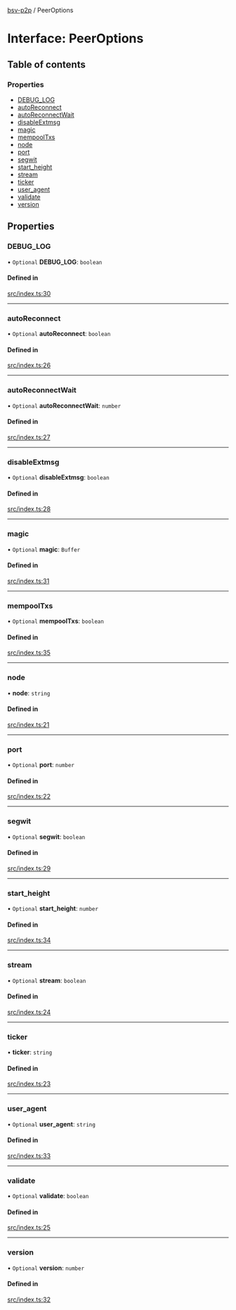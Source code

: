 [bsv-p2p](../README.md) / PeerOptions

# Interface: PeerOptions

## Table of contents

### Properties

- [DEBUG_LOG](PeerOptions.md#debug_log)
- [autoReconnect](PeerOptions.md#autoreconnect)
- [autoReconnectWait](PeerOptions.md#autoreconnectwait)
- [disableExtmsg](PeerOptions.md#disableextmsg)
- [magic](PeerOptions.md#magic)
- [mempoolTxs](PeerOptions.md#mempooltxs)
- [node](PeerOptions.md#node)
- [port](PeerOptions.md#port)
- [segwit](PeerOptions.md#segwit)
- [start_height](PeerOptions.md#start_height)
- [stream](PeerOptions.md#stream)
- [ticker](PeerOptions.md#ticker)
- [user_agent](PeerOptions.md#user_agent)
- [validate](PeerOptions.md#validate)
- [version](PeerOptions.md#version)

## Properties

### DEBUG_LOG

• `Optional` **DEBUG_LOG**: `boolean`

#### Defined in

[src/index.ts:30](https://github.com/kevinejohn/bsv-p2p/blob/master/src/index.ts#L30)

---

### autoReconnect

• `Optional` **autoReconnect**: `boolean`

#### Defined in

[src/index.ts:26](https://github.com/kevinejohn/bsv-p2p/blob/master/src/index.ts#L26)

---

### autoReconnectWait

• `Optional` **autoReconnectWait**: `number`

#### Defined in

[src/index.ts:27](https://github.com/kevinejohn/bsv-p2p/blob/master/src/index.ts#L27)

---

### disableExtmsg

• `Optional` **disableExtmsg**: `boolean`

#### Defined in

[src/index.ts:28](https://github.com/kevinejohn/bsv-p2p/blob/master/src/index.ts#L28)

---

### magic

• `Optional` **magic**: `Buffer`

#### Defined in

[src/index.ts:31](https://github.com/kevinejohn/bsv-p2p/blob/master/src/index.ts#L31)

---

### mempoolTxs

• `Optional` **mempoolTxs**: `boolean`

#### Defined in

[src/index.ts:35](https://github.com/kevinejohn/bsv-p2p/blob/master/src/index.ts#L35)

---

### node

• **node**: `string`

#### Defined in

[src/index.ts:21](https://github.com/kevinejohn/bsv-p2p/blob/master/src/index.ts#L21)

---

### port

• `Optional` **port**: `number`

#### Defined in

[src/index.ts:22](https://github.com/kevinejohn/bsv-p2p/blob/master/src/index.ts#L22)

---

### segwit

• `Optional` **segwit**: `boolean`

#### Defined in

[src/index.ts:29](https://github.com/kevinejohn/bsv-p2p/blob/master/src/index.ts#L29)

---

### start_height

• `Optional` **start_height**: `number`

#### Defined in

[src/index.ts:34](https://github.com/kevinejohn/bsv-p2p/blob/master/src/index.ts#L34)

---

### stream

• `Optional` **stream**: `boolean`

#### Defined in

[src/index.ts:24](https://github.com/kevinejohn/bsv-p2p/blob/master/src/index.ts#L24)

---

### ticker

• **ticker**: `string`

#### Defined in

[src/index.ts:23](https://github.com/kevinejohn/bsv-p2p/blob/master/src/index.ts#L23)

---

### user_agent

• `Optional` **user_agent**: `string`

#### Defined in

[src/index.ts:33](https://github.com/kevinejohn/bsv-p2p/blob/master/src/index.ts#L33)

---

### validate

• `Optional` **validate**: `boolean`

#### Defined in

[src/index.ts:25](https://github.com/kevinejohn/bsv-p2p/blob/master/src/index.ts#L25)

---

### version

• `Optional` **version**: `number`

#### Defined in

[src/index.ts:32](https://github.com/kevinejohn/bsv-p2p/blob/master/src/index.ts#L32)
